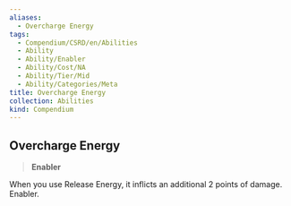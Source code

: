 ```yaml
---
aliases:
  - Overcharge Energy
tags:
  - Compendium/CSRD/en/Abilities
  - Ability
  - Ability/Enabler
  - Ability/Cost/NA
  - Ability/Tier/Mid
  - Ability/Categories/Meta
title: Overcharge Energy
collection: Abilities
kind: Compendium
---
```

## Overcharge Energy  
>**Enabler**
  
When you use Release Energy, it inflicts an additional 2 points of damage. Enabler.